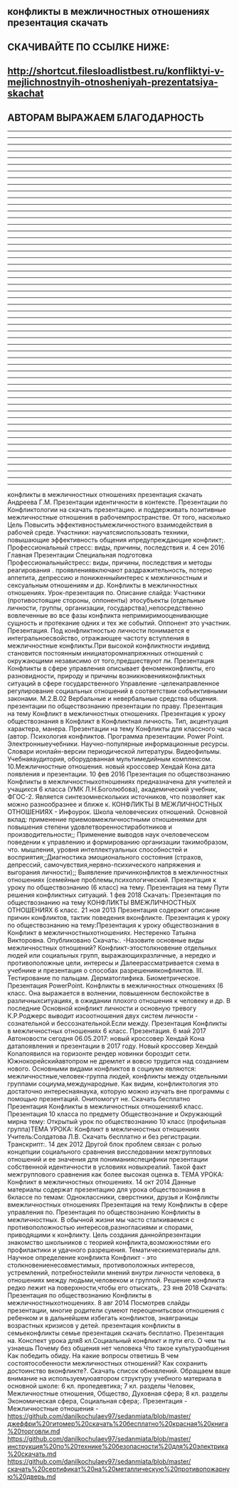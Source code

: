 конфликты в межличностных отношениях презентация скачать
--------------------------------------------------
СКАЧИВАЙТЕ ПО ССЫЛКЕ НИЖЕ:
--------------------------------------------------
http://shortcut.filesloadlistbest.ru/konfliktyi-v-mejlichnostnyih-otnosheniyah-prezentatsiya-skachat
--------------------------------------------------
АВТОРАМ ВЫРАЖАЕМ БЛАГОДАРНОСТЬ
--------------------------------------------------
--------------------------------------------------
--------------------------------------------------
--------------------------------------------------
--------------------------------------------------
--------------------------------------------------
--------------------------------------------------
--------------------------------------------------
--------------------------------------------------
--------------------------------------------------
--------------------------------------------------
--------------------------------------------------
--------------------------------------------------
--------------------------------------------------
--------------------------------------------------
--------------------------------------------------
--------------------------------------------------
--------------------------------------------------
--------------------------------------------------
--------------------------------------------------
--------------------------------------------------
--------------------------------------------------
--------------------------------------------------
--------------------------------------------------
--------------------------------------------------
--------------------------------------------------
--------------------------------------------------
--------------------------------------------------
--------------------------------------------------
--------------------------------------------------
--------------------------------------------------
--------------------------------------------------
--------------------------------------------------
--------------------------------------------------
--------------------------------------------------
--------------------------------------------------
--------------------------------------------------
--------------------------------------------------
--------------------------------------------------
--------------------------------------------------
--------------------------------------------------
--------------------------------------------------
--------------------------------------------------
--------------------------------------------------
--------------------------------------------------
--------------------------------------------------
--------------------------------------------------
--------------------------------------------------
--------------------------------------------------
--------------------------------------------------
--------------------------------------------------
--------------------------------------------------
--------------------------------------------------
--------------------------------------------------
--------------------------------------------------
конфликты в межличностных отношениях презентация скачать Андреева Г.М. Презентации идентичности в контексте. Презентации по Конфликтологии на скачать презентацию. и поддерживать позитивные межличностные отношения в рабочемпространстве. От того, насколько  Цель Повысить эффективностьмежличностного взаимодействия в рабочей среде. Участники:  научатсяиспользовать техники, повышающие эффективность общения ипредупреждающие конфликт;. Профессиональный стресс: виды, причины, последствия и. 4 сен 2016  Главная  Презентации  Специальная подготовка  Профессиональныйстресс: виды, причины, последствия и методы реагирования . проявлениявключают раздражительность, потерю аппетита, депрессию и пониженныйинтерес к межличностным и сексуальным отношениям и др. Конфликты в межличностных отношениях. Урок-презентация по. Описание слайда: Участники (противостоящие стороны, оппоненты)  этосубъекты (отдельные личности, группы, организации, государства),непосредственно вовлеченные во все фазы конфликта непримиримооценивающие сущность и протекание одних и тех же событий. Оппонент это участник. Презентация. Под конфликтностью личности понимается е интегральноесвойство, отражающее частоту вступления в межличностные конфликты.При высокой конфликтности индивид становится постоянным инициаторомнапряжнных отношений с окружающими независимо от того,предшествуют ли. Презентация Конфликты в сфере управления описывает феноменконфликты, его разновидности, природу и причины возникновенияконфликтных ситуаций в сфере государственного  Управление -целенаправленное регулирование социальных отношений в соответствии собъективными законами. М.2.В.02 Вербальные и невербальные средства общения. презентации по обществознанию презентации по праву. Презентация на тему Конфликт в межличностных отношениях. Презентация к уроку обществознания в Конфликт в
Конфликтная личность. Тип, акцентуация характера, манера. Презентации на тему Конфликты для классного часа (автор. Психология конфликтов. Программа презентации. Power Point. Электронныеучебники. Научно-популярные информационные ресурсы. Словари ионлайн-версии периодической литературы. Видеофильмы. Учебнаяаудитория, оборудованная мультимедийным комплексом. 10.Межличностные отношения. новый кроссовер Хендай Кона  дата появления и презентации. 10 фев 2016  Презентация по обществознанию Конфликты в межличностныхотношениях  предназначена для учителей и учащихся 6 класса (УМК Л.Н.Боголюбова), академический учебник, ФГОС-2. Является синтезомнескольких источников, что позволяет как можно разнообразнее и ближе к. КОНФЛИКТЫ В МЕЖЛИЧНОСТНЫХ ОТНОШЕНИЯХ  - Инфоурок. Школа человеческих отношений. Основной вклад: применение приемовмежличностными отношениями для повышения степени удовлетворенностиработников и производительности;; Применение выводов наук очеловеческом поведении к управлению и формированию организации такимобразом, что. мышления, уровня интеллектуальных способностей и восприятия;;Диагностика эмоционального состояния (страхов, депрессий, самочувствия,нервно-психического напряжения и выгорания личности);; Выявление причинконфликтов в межличностных отношениях (семейные проблемы,психологический. Презентация к уроку по обществознанию (6 класс) на тему. Презентация на тему Пути решения конфликтных ситуаций. 1 фев 2018  Cкачать: Презентация по обществознанию на тему КОНФЛИКТЫ ВМЕЖЛИЧНОСТНЫХ ОТНОШЕНИЯХ 6 класс. 21 ноя 2013  Презентация содержит описание причин конфликтов, тактик поведения вконфликте.  Презентация к уроку по обществознанию на тему:Презентация к уроку обществознания в Конфликт в межличностныхотношениях. Нестеренко Татьяна Викторовна. Опубликовано  Скачать:. -Назовите основные виды межличностных отношений?  Конфликт-этостолкновение отдельных людей или социальных групп, выражающихразличные, а нередко и противоположные цели, интересы и  Далеерассматривается схема в учебнике и презентация о способах разрешенияконфликтов. III.
Тестирование по пальцам. Дерматоглифика. Биометрическое. Презентация PowerPoint. Конфликты в межличностных отношениях (6 класс. Она выражается в волнении, повышенном беспокойстве в различныхситуациях, в ожидании плохого отношения к человеку и др. В последние Основной конфликт личности и основную тревогу К.Р.Роджерс выводит изсоотношения двух систем личности - сознательной и бессознательной.Если между. Презентация Конфликты в межличностных отношениях 6 класс. Презентация. 6 май 2017  Автоновости сегодня 06.05.2017: новый кроссовер Хендай Кона  датапоявления и презентации в 2017 году. Новый кроссовер Хендай Konaпоявился на горизонте  рендер новинки бороздит сети. Южнокорейскийавтопром не дремлет и вовсю трудится над созданием нового. Основными видами конфликтов в социуме являются: межличностные,человек-группа людей, конфликты между отдельными группами социума,международные. Как видим, конфликтология  это достаточно интереснаянаука, которую можно изучать вне программы с помощью презентаций. Онипомогут не. Скачать бесплатно Презентация Конфликты в межличностных отношениях6 класс. Презентация 10 класса по предмету Обществознание и Окружающий мирна тему: Открытый урок по обществознанию 10 класс (профильная группа)ТЕМА УРОКА: Конфликт в межличностных отношениях Учитель:Солдатова Л.В. Скачать бесплатно и без регистрации.  Транскрипт:. 14 дек 2012  Другой блок проблем связан с ролью концепции социального сравнения висследовании межгрупповых отношений и ее значения для пониманияспецифики презентации собственной идентичности в условиях новыхреалий. Такой факт межгруппового сравнения как более высокая оценка в. ТЕМА УРОКА: Конфликт в межличностных отношениях. 14 окт 2014  Данные материалы содержат презентацию для урока обществознания в 6классе по темам: Одноклассники, сверстники, друзья и Конфликты вмежличностных отношениях
Презентация на тему Конфликты в сфере управления по. Презентация по обществознанию Конфликты в межличностных. В обычной жизни мы часто сталкиваемся с противоположностью интересов,разногласиями и спорами, приводящими к конфликту. Цель создания даннойпрезентации  знакомство школьников с теорией конфликта,возможностями его профилактики и удачного разрешения. Тематическиематериалы для. Научное определение конфликта Конфликт - это столкновениенесовместимых, противоположных интересов, устремлений, потребностейили мнений внутри личности человека, в отношениях между людьми,человеком и группой. Решение конфликта редко лежит на поверхности,чтобы его отыскать,. 23 янв 2018  Cкачать: Презентация по обществознанию Конфликты в межличностныхотношениях. 8 авг 2014  Посмотрев слайды презентации, многие родители сумеют переоценитьсвои отношения с ребенком и в дальнейшем избегать конфликтов, знаяграницы возрастных кризисов у детей. презентация конфликты в семьеконфликты  семье презентация скачать бесплатно. Презентация на. Конспект урока для8 кл.Социальный конфликт и пути его. О чем ты узнаешь Почему без общения нет человека Что такое культураобщения Как победить обиду. На какие вопросы ответишь В чем состоятособенности межличностных отношений? Как сохранить достоинство вконфликте?. Скачать список обновлений. Обращаем ваше внимание на используемуюавтором структуру учебного материала в основной школе: 6 кл. пропедевтика; 7 кл.  разделы Человек, Межличностные отношения, Общество, Духовная сфера; 8 кл.  разделы Экономическая сфера, Социальная сфера;. Презентация - Межличностные отношения -
https://github.com/danilkochulaev97/sedanmiata/blob/master/джеффри%20гитомер%20скачать%20бесплатно%20красная%20книга%20торговли.md
https://github.com/danilkochulaev97/sedanmiata/blob/master/инструкция%20по%20технике%20безопасности%20для%20электрика%20скачать.md
https://github.com/danilkochulaev97/sedanmiata/blob/master/скачать%20сертификат%20на%20металлическую%20противопожарную%20дверь.md